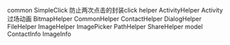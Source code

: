 common
    SimpleClick 防止两次点击的封装click
helper
    ActivityHelper Activity过场动画
    BitmapHelper
    CommonHelper
    ContactHelper
    DialogHelper
    FileHelper
    ImageHelper
    ImagePicker
    PathHelper
    ShareHelper
model
    ContactInfo
    ImageInfo